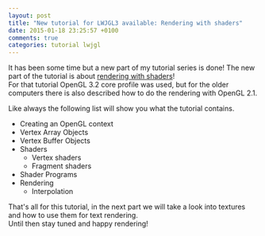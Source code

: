 ```yaml
---
layout: post
title: "New tutorial for LWJGL3 available: Rendering with shaders"
date: 2015-01-18 23:25:57 +0100
comments: true
categories: tutorial lwjgl
---
```


It has been some time but a new part of my tutorial series is done! The new part of the tutorial is about [rendering with shaders](https://github.com/SilverTiger/lwjgl3-tutorial/wiki/Rendering)!  
For that tutorial OpenGL 3.2 core profile was used, but for the older computers there is also described how to do the rendering with OpenGL 2.1.

Like always the following list will show you what the tutorial contains.

* Creating an OpenGL context
* Vertex Array Objects
* Vertex Buffer Objects
* Shaders
  * Vertex shaders
  * Fragment shaders
* Shader Programs
* Rendering
  * Interpolation

That's all for this tutorial, in the next part we will take a look into textures and how to use them for text rendering.  
Until then stay tuned and happy rendering!
